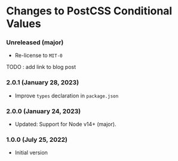# Changes to PostCSS Conditional Values

### Unreleased (major)

- Re-license to `MIT-0`

TODO : add link to blog post

### 2.0.1 (January 28, 2023)

- Improve `types` declaration in `package.json`

### 2.0.0 (January 24, 2023)

- Updated: Support for Node v14+ (major).

### 1.0.0 (July 25, 2022)

- Initial version
